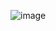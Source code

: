 ![image](https://github.com/Rahul-chaurasiya/Leetcode-Practice-Problem/assets/77222540/20f90b95-7d84-40c1-bdb6-672137dfd480)

